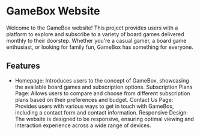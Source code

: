 # GameBox Website
Welcome to the GameBox website! This project provides users with a platform to explore and subscribe to a variety of board games delivered monthly to their doorstep. Whether you're a casual gamer, a board game enthusiast, or looking for family fun, GameBox has something for everyone.

## Features
* Homepage: Introduces users to the concept of GameBox, showcasing the available board games and subscription options.
Subscription Plans Page: Allows users to compare and choose from different subscription plans based on their preferences and budget.
Contact Us Page: Provides users with various ways to get in touch with GameBox, including a contact form and contact information.
Responsive Design: The website is designed to be responsive, ensuring optimal viewing and interaction experience across a wide range of devices.
